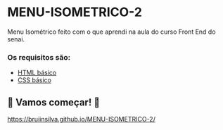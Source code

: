 # MENU-ISOMETRICO-2
Menu Isométrico feito com o que aprendi na aula do curso Front End do senai.

### Os requisitos são:

* [HTML básico](https://www.w3schools.com/html/)
* [CSS básico](https://developer.mozilla.org/pt-BR/docs/Web/CSS)

## 🚀 Vamos começar! 🚀

https://bruiinsilva.github.io/MENU-ISOMETRICO-2/
